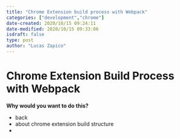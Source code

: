 ```yaml
---
title: "Chrome Extension build process with Webpack"
categories: ["development","chrome"]
date-created: 2020/10/15 09:24:11
date-modified: 2020/10/15 09:33:06
isdraft: false
type: post
author: "Lucas Zapico" 
---
```


# Chrome Extension Build Process with Webpack 

__Why would you want to do this?__ 

- back
- about chrome extension build structure 
- 
